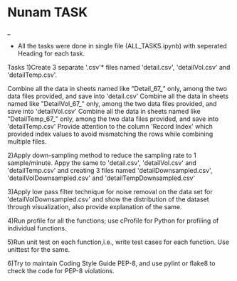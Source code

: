 # Nunam TASK
_
* All the tasks were done in single file (ALL_TASKS.ipynb) with seperated Heading for each task.



Tasks
1)Create 3 separate '.csv'* files named 'detail.csv', 'detailVol.csv' and 'detailTemp.csv'.

  Combine all the data in sheets named like "Detail_67_" only, among the two data files provided, and save into 'detail.csv'
  Combine all the data in sheets named like "DetailVol_67_" only, among the two data files provided, and save into 'detailVol.csv'
  Combine all the data in sheets named like "DetailTemp_67_" only, among the two data files provided, and save into 'detailTemp.csv' Provide attention to the column 'Record Index' which provided index values to avoid mismatching the rows while combining multiple files.

2)Apply down-sampling method to reduce the sampling rate to 1 sample/minute. Appy the same to 'detail.csv', 'detailVol.csv' and 'detailTemp.csv' and creating 3 files named 'detailDownsampled.csv', 'detailVolDownsampled.csv' and 'detailTempDownsampled.csv'

3)Apply low pass filter technique for noise removal on the data set for 'detailVolDownsampled.csv' and show the distribution of the dataset through visualization, also provide explanation of the same.

4)Run profile for all the functions; use cProfile for Python for profiling of individual functions.

5)Run unit test on each function,i.e., write test cases for each function. Use unittest for the same.

6)Try to maintain Coding Style Guide PEP-8, and use pylint or flake8 to check the code for PEP-8 violations.
